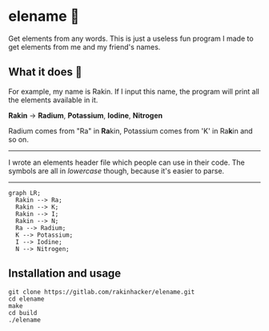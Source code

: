 # elename 🥼
Get elements from any words. This is just a useless fun program I made to get
elements from me and my friend's names.

## What it does 🥽
For example, my name is Rakin. If I input this name, the program will print
all the elements available in it.

**Rakin** -> **Radium**, **Potassium**, **Iodine**, **Nitrogen**

Radium comes from "Ra" in **Ra**kin, Potassium comes from 'K' in Ra**k**in and
so on.

---

I wrote an elements header file which people can use in their code.
The symbols are all in *lowercase* though, because it's easier to parse.

---

```mermaid
graph LR;
  Rakin --> Ra;
  Rakin --> K;
  Rakin --> I;
  Rakin --> N;
  Ra --> Radium;
  K --> Potassium;
  I --> Iodine;
  N --> Nitrogen;
```

## Installation and usage
```shell
git clone https://gitlab.com/rakinhacker/elename.git
cd elename
make
cd build
./elename
```

